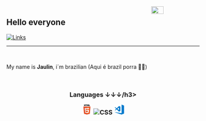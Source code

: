 <a href="https://gifer.com/en/Dtf">
  <img align="right" src="https://bestanimations.com/gifs/Dog-Dancing-Brazil.html" width=25% height=20% />
</a>

## Hello everyone

[![Links](https://img.shields.io/badge/Social-Networks-green)](https://linktr.ee/jaulin)

---

<br>

<p>
  My name is <strong>Jaulin</strong>, i´m brazilian (Aqui é brazil porra 💛💚)
</p>
<br>



<h3 align="center">Languages ↓↓↓/h3>
<p align="center">
<img alt="HTML" width="26px" src="https://raw.githubusercontent.com/github/explore/80688e429a7d4ef2fca1e82350fe8e3517d3494d/topics/html/html.png" />
<img alt="CSS" width="26px" src="https://i.pinimg.com/originals/a3/2f/83/a32f83aa2c675058e4a05a0fd4da05eb.png" />
<img alt="Visual Studio Code" width="26px" src="https://raw.githubusercontent.com/github/explore/80688e429a7d4ef2fca1e82350fe8e3517d3494d/topics/visual-studio-code/visual-studio-code.png" />
</p>

<br>

